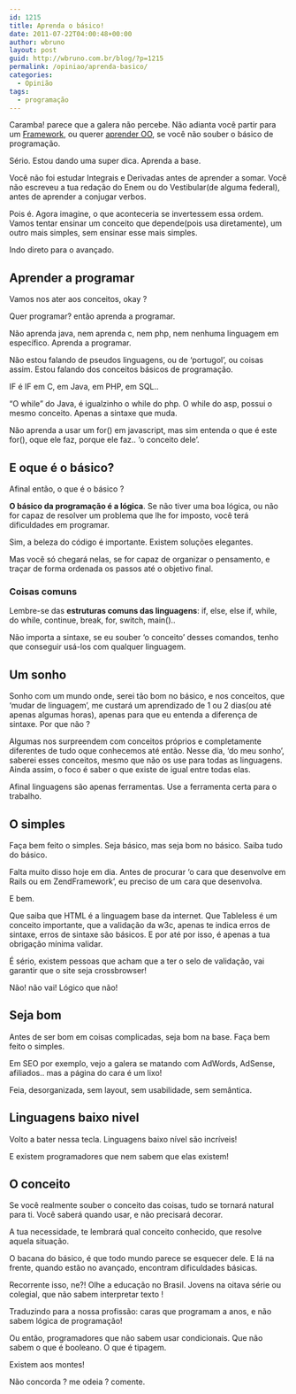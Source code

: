 ```yaml
---
id: 1215
title: Aprenda o básico!
date: 2011-07-22T04:00:48+00:00
author: wbruno
layout: post
guid: http://wbruno.com.br/blog/?p=1215
permalink: /opiniao/aprenda-basico/
categories:
  - Opinião
tags:
  - programação
---
```

Caramba! parece que a galera não percebe. Não adianta você partir para um <a href="https://wbruno.com.br/opiniao/nao-jquery-nao-aprenda-qualquer-framework-antes-de/" target="_blank">Framework</a>, ou querer <a href="https://wbruno.com.br/opiniao/afinal-e-orientacao-objetos/" target="_blank">aprender OO</a>, se você não souber o básico de programação.

Sério. Estou dando uma super dica. Aprenda a base.

Você não foi estudar Integrais e Derivadas antes de aprender a somar. Você não escreveu a tua redação do Enem ou do Vestibular(de alguma federal), antes de aprender a conjugar verbos.

<!--more-->



Pois é. Agora imagine, o que aconteceria se invertessem essa ordem. Vamos tentar ensinar um conceito que depende(pois usa diretamente), um outro mais simples, sem ensinar esse mais simples.

Indo direto para o avançado.

## Aprender a programar

Vamos nos ater aos conceitos, okay ?

Quer programar? então aprenda a programar.

Não aprenda java, nem aprenda c, nem php, nem nenhuma linguagem em específico. Aprenda a programar.

Não estou falando de pseudos linguagens, ou de &#8216;portugol&#8217;, ou coisas assim. Estou falando dos conceitos básicos de programação.

IF é IF em C, em Java, em PHP, em SQL..

&#8220;O while&#8221; do Java, é igualzinho o while do php. O while do asp, possui o mesmo conceito. Apenas a sintaxe que muda.

Não aprenda a usar um for() em javascript, mas sim entenda o que é este for(), oque ele faz, porque ele faz.. &#8216;o conceito dele&#8217;.

## E oque é o básico?

Afinal então, o que é o básico ?

**O básico da programação é a lógica**. Se não tiver uma boa lógica, ou não for capaz de resolver um problema que lhe for imposto, você terá dificuldades em programar.

Sim, a beleza do código é importante. Existem soluções elegantes.

Mas você só chegará nelas, se for capaz de organizar o pensamento, e traçar de forma ordenada os passos até o objetivo final.

### Coisas comuns

Lembre-se das **estruturas comuns das linguagens**: if, else, else if, while, do while, continue, break, for, switch, main()..

Não importa a sintaxe, se eu souber &#8216;o conceito&#8217; desses comandos, tenho que conseguir usá-los com qualquer linguagem.

## Um sonho

Sonho com um mundo onde, serei tão bom no básico, e nos conceitos, que &#8216;mudar de linguagem&#8217;, me custará um aprendizado de 1 ou 2 dias(ou até apenas algumas horas), apenas para que eu entenda a diferença de sintaxe. Por que não ?

Algumas nos surpreendem com conceitos próprios e completamente diferentes de tudo oque conhecemos até então. Nesse dia, &#8216;do meu sonho&#8217;, saberei esses conceitos, mesmo que não os use para todas as linguagens. Ainda assim, o foco é saber o que existe de igual entre todas elas.

Afinal linguagens são apenas ferramentas. Use a ferramenta certa para o trabalho.

## O simples

Faça bem feito o simples. Seja básico, mas seja bom no básico. Saiba tudo do básico.

Falta muito disso hoje em dia. Antes de procurar &#8216;o cara que desenvolve em Rails ou em ZendFramework&#8217;, eu preciso de um cara que desenvolva.

E bem.

Que saiba que HTML é a linguagem base da internet. Que Tableless é um conceito importante, que a validação da w3c, apenas te indica erros de sintaxe, erros de sintaxe são básicos. E por até por isso, é apenas a tua obrigação mínima validar.

É sério, existem pessoas que acham que a ter o selo de validação, vai garantir que o site seja crossbrowser!

Não! não vai! Lógico que não!

## Seja bom

Antes de ser bom em coisas complicadas, seja bom na base. Faça bem feito o simples.

Em SEO por exemplo, vejo a galera se matando com AdWords, AdSense, afiliados.. mas a página do cara é um lixo!

Feia, desorganizada, sem layout, sem usabilidade, sem semântica.

## Linguagens baixo nivel

Volto a bater nessa tecla. Linguagens baixo nível são incríveis!

E existem programadores que nem sabem que elas existem!

## O conceito

Se você realmente souber o conceito das coisas, tudo se tornará natural para ti. Você saberá quando usar, e não precisará decorar.

A tua necessidade, te lembrará qual conceito conhecido, que resolve aquela situação.

O bacana do básico, é que todo mundo parece se esquecer dele. E lá na frente, quando estão no avançado, encontram dificuldades básicas.

Recorrente isso, ne?! Olhe a educação no Brasil. Jovens na oitava série ou colegial, que não sabem interpretar texto !

Traduzindo para a nossa profissão: caras que programam a anos, e não sabem lógica de programação!

Ou então, programadores que não sabem usar condicionais. Que não sabem o que é booleano. O que é tipagem.

Existem aos montes!

Não concorda ? me odeia ? comente.
